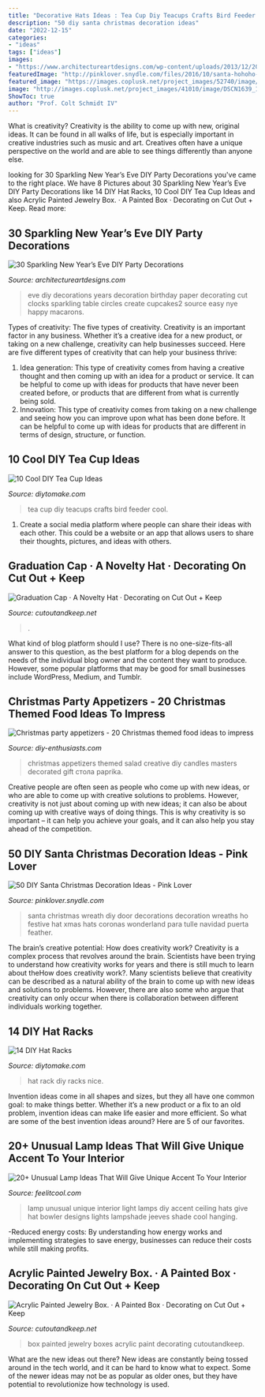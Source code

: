 ```yaml
---
title: "Decorative Hats Ideas : Tea Cup Diy Teacups Crafts Bird Feeder Cool"
description: "50 diy santa christmas decoration ideas"
date: "2022-12-15"
categories:
- "ideas"
tags: ["ideas"]
images:
- "https://www.architectureartdesigns.com/wp-content/uploads/2013/12/2016.jpg"
featuredImage: "http://pinklover.snydle.com/files/2016/10/santa-hohoho-diy-wreath.jpg"
featured_image: "https://images.coplusk.net/project_images/52740/image/122_1273738769.jpg"
image: "http://images.coplusk.net/project_images/41010/image/DSCN1639_1262862161.jpg"
ShowToc: true
author: "Prof. Colt Schmidt IV"
---
```



What is creativity?
Creativity is the ability to come up with new, original ideas. It can be found in all walks of life, but is especially important in creative industries such as music and art. Creatives often have a unique perspective on the world and are able to see things differently than anyone else.

	

		
looking for 30 Sparkling New Year’s Eve DIY Party Decorations you've came to the right place. We have 8 Pictures about 30 Sparkling New Year’s Eve DIY Party Decorations like 14 DIY Hat Racks, 10 Cool DIY Tea Cup Ideas and also Acrylic Painted Jewelry Box. · A Painted Box · Decorating on Cut Out + Keep. Read more:
		
    
## 30 Sparkling New Year’s Eve DIY Party Decorations

<img loading=lazy src="https://www.architectureartdesigns.com/wp-content/uploads/2013/12/2016.jpg" onerror="this.onerror=null;this.src='https://tse2.mm.bing.net/th?id=OIP.PPIFczu3qIP7d8zKnEy1TwHaKg&amp;pid=15.1';" alt="30 Sparkling New Year’s Eve DIY Party Decorations">

_Source: architectureartdesigns.com_

>eve diy decorations years decoration birthday paper decorating cut clocks sparkling table circles create cupcakes2 source easy nye happy macarons. 

	

Types of creativity: The five types of creativity.
Creativity is an important factor in any business. Whether it’s a creative idea for a new product, or taking on a new challenge, creativity can help businesses succeed. Here are five different types of creativity that can help your business thrive: 
1. Idea generation: This type of creativity comes from having a creative thought and then coming up with an idea for a product or service. It can be helpful to come up with ideas for products that have never been created before, or products that are different from what is currently being sold. 
2. Innovation: This type of creativity comes from taking on a new challenge and seeing how you can improve upon what has been done before. It can be helpful to come up with ideas for products that are different in terms of design, structure, or function. 

    
## 10 Cool DIY Tea Cup Ideas

<img loading=lazy src="https://www.diytomake.com/wp-content/uploads/2015/11/upcycle-vintage-teacups-crafts.jpg" onerror="this.onerror=null;this.src='https://tse3.mm.bing.net/th?id=OIP.0KBcGzUFDkM6N9L0JXMrPgHaLL&amp;pid=15.1';" alt="10 Cool DIY Tea Cup Ideas">

_Source: diytomake.com_

>tea cup diy teacups crafts bird feeder cool. 

	

1. Create a social media platform where people can share their ideas with each other. This could be a website or an app that allows users to share their thoughts, pictures, and ideas with others. 

    
## Graduation Cap · A Novelty Hat · Decorating On Cut Out + Keep

<img loading=lazy src="https://images.coplusk.net/project_images/52740/image/122_1273738769.jpg" onerror="this.onerror=null;this.src='https://tse1.mm.bing.net/th?id=OIP.WcM-NM7E8BDJjxX6RWr7gAHaFj&amp;pid=15.1';" alt="Graduation Cap · A Novelty Hat · Decorating on Cut Out + Keep">

_Source: cutoutandkeep.net_

>. 

	

What kind of blog platform should I use?
There is no one-size-fits-all answer to this question, as the best platform for a blog depends on the needs of the individual blog owner and the content they want to produce. However, some popular platforms that may be good for small businesses include WordPress, Medium, and Tumblr.

    
## Christmas Party Appetizers - 20 Christmas Themed Food Ideas To Impress

<img loading=lazy src="https://www.diy-enthusiasts.com/wp-content/uploads/2013/12/christmas-themed-party-appetizers-christmas-candles-ideas-green-paprika.jpg" onerror="this.onerror=null;this.src='https://tse1.mm.bing.net/th?id=OIP.Gf_yJWGfHeUJ3q0yx7JvHgHaFj&amp;pid=15.1';" alt="Christmas party appetizers - 20 Christmas themed food ideas to impress">

_Source: diy-enthusiasts.com_

>christmas appetizers themed salad creative diy candles masters decorated gift стола paprika. 

	

Creative people are often seen as people who come up with new ideas, or who are able to come up with creative solutions to problems. However, creativity is not just about coming up with new ideas; it can also be about coming up with creative ways of doing things. This is why creativity is so important – it can help you achieve your goals, and it can also help you stay ahead of the competition.

    
## 50 DIY Santa Christmas Decoration Ideas - Pink Lover

<img loading=lazy src="http://pinklover.snydle.com/files/2016/10/santa-hohoho-diy-wreath.jpg" onerror="this.onerror=null;this.src='https://tse1.mm.bing.net/th?id=OIP.kPJLR_xB3mFKsCdJa5AH-QAAAA&amp;pid=15.1';" alt="50 DIY Santa Christmas Decoration Ideas - Pink Lover">

_Source: pinklover.snydle.com_

>santa christmas wreath diy door decorations decoration wreaths ho festive hat xmas hats coronas wonderland para tulle navidad puerta feather. 

	

The brain’s creative potential: How does creativity work?
Creativity is a complex process that revolves around the brain. Scientists have been trying to understand how creativity works for years and there is still much to learn about theHow does creativity work?. Many scientists believe that creativity can be described as a natural ability of the brain to come up with new ideas and solutions to problems. However, there are also some who argue that creativity can only occur when there is collaboration between different individuals working together.

    
## 14 DIY Hat Racks

<img loading=lazy src="https://www.diytomake.com/wp-content/uploads/2016/03/nice-hat-rack.jpg" onerror="this.onerror=null;this.src='https://tse2.mm.bing.net/th?id=OIP.5NsLN2d6lhhn3ny88tCEpgHaLH&amp;pid=15.1';" alt="14 DIY Hat Racks">

_Source: diytomake.com_

>hat rack diy racks nice. 

	

Invention ideas come in all shapes and sizes, but they all have one common goal: to make things better. Whether it’s a new product or a fix to an old problem, invention ideas can make life easier and more efficient. So what are some of the best invention ideas around? Here are 5 of our favorites.

    
## 20+ Unusual Lamp Ideas That Will Give Unique Accent To Your Interior

<img loading=lazy src="http://feelitcool.com/wp-content/uploads/2016/03/hats-lamp-design.jpg" onerror="this.onerror=null;this.src='https://tse1.mm.bing.net/th?id=OIP.DydJ7dVeh5Q-gByLJaWq9gHaKf&amp;pid=15.1';" alt="20+ Unusual Lamp Ideas That Will Give Unique Accent To Your Interior">

_Source: feelitcool.com_

>lamp unusual unique interior light lamps diy accent ceiling hats give hat bowler designs lights lampshade jeeves shade cool hanging. 

	

-Reduced energy costs: By understanding how energy works and implementing strategies to save energy, businesses can reduce their costs while still making profits.

    
## Acrylic Painted Jewelry Box. · A Painted Box · Decorating On Cut Out + Keep

<img loading=lazy src="http://images.coplusk.net/project_images/41010/image/DSCN1639_1262862161.jpg" onerror="this.onerror=null;this.src='https://tse1.mm.bing.net/th?id=OIP.banFudpzVwws_Misd4fejQHaJ4&amp;pid=15.1';" alt="Acrylic Painted Jewelry Box. · A Painted Box · Decorating on Cut Out + Keep">

_Source: cutoutandkeep.net_

>box painted jewelry boxes acrylic paint decorating cutoutandkeep. 

	

What are the new ideas out there?
New ideas are constantly being tossed around in the tech world, and it can be hard to know what to expect. Some of the newer ideas may not be as popular as older ones, but they have potential to revolutionize how technology is used.


